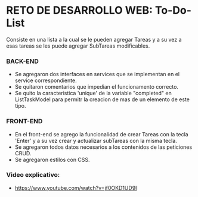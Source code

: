 # RETO DE DESARROLLO WEB: To-Do-List

Consiste en una lista a la cual se le pueden agregar Tareas y a su vez a esas tareas se les puede agregar SubTareas modificables.

### BACK-END
- Se agregaron dos interfaces en services que se implementan en el service correspondiente.
- Se quitaron comentarios que impedian el funcionamento correcto.
- Se quito la caracteristica 'unique' de la variable "completed" en ListTaskModel para permitr la creacion de mas de un elemento de este tipo.

### FRONT-END
- En el front-end se agrego la funcionalidad de crear Tareas con la tecla 'Enter' y a su vez crear y actualizar subTareas con la misma tecla.
- Se agregaron todos datos necesarios a los contenidos de las peticiones CRUD.
- Se agregaron estilos con CSS.

### Video explicativo:
- https://www.youtube.com/watch?v=jf0OKD1UD9I